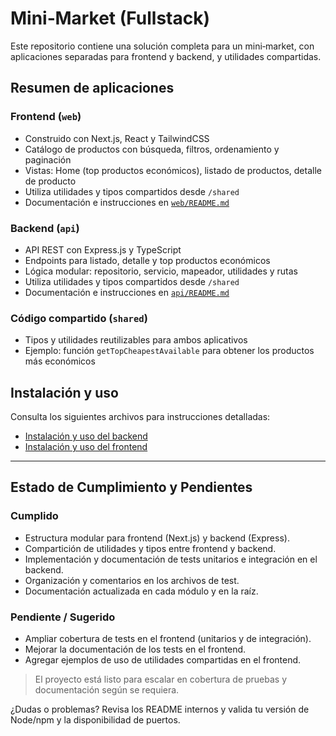 # Mini‑Market (Fullstack)
Este repositorio contiene una solución completa para un mini‑market, con aplicaciones separadas para frontend y backend, y utilidades compartidas.

## Resumen de aplicaciones

### Frontend (`web`)
- Construido con Next.js, React y TailwindCSS
- Catálogo de productos con búsqueda, filtros, ordenamiento y paginación
- Vistas: Home (top productos económicos), listado de productos, detalle de producto
- Utiliza utilidades y tipos compartidos desde `/shared`
- Documentación e instrucciones en [`web/README.md`](./web/README.md)

### Backend (`api`)
- API REST con Express.js y TypeScript
- Endpoints para listado, detalle y top productos económicos
- Lógica modular: repositorio, servicio, mapeador, utilidades y rutas
- Utiliza utilidades y tipos compartidos desde `/shared`
- Documentación e instrucciones en [`api/README.md`](./api/README.md)

### Código compartido (`shared`)
- Tipos y utilidades reutilizables para ambos aplicativos
- Ejemplo: función `getTopCheapestAvailable` para obtener los productos más económicos

## Instalación y uso

Consulta los siguientes archivos para instrucciones detalladas:
- [Instalación y uso del backend](./api/README.md)
- [Instalación y uso del frontend](./web/README.md)

---

## Estado de Cumplimiento y Pendientes

### Cumplido
- Estructura modular para frontend (Next.js) y backend (Express).
- Compartición de utilidades y tipos entre frontend y backend.
- Implementación y documentación de tests unitarios e integración en el backend.
- Organización y comentarios en los archivos de test.
- Documentación actualizada en cada módulo y en la raíz.

### Pendiente / Sugerido
- Ampliar cobertura de tests en el frontend (unitarios y de integración).
- Mejorar la documentación de los tests en el frontend.
- Agregar ejemplos de uso de utilidades compartidas en el frontend.

> El proyecto está listo para escalar en cobertura de pruebas y documentación según se requiera.


¿Dudas o problemas? Revisa los README internos y valida tu versión de Node/npm y la disponibilidad de puertos.
